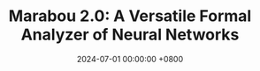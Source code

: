 ---
title:          "Marabou 2.0: A Versatile Formal Analyzer of Neural Networks"
selected:       false
date:           2024-07-01 00:00:00 +0800
pub:            "Proc. 36th Int. Conf. on Computer Aided Verification (CAV),"
pub_date:       "July 2024"
authors:
- H. Wu
- <b>O. Isac</b>
- A. Zeljić
- T. Tagomori
- M. Daggitt
- W. Kokke
- I. Refaeli
- G. Amir
- K. Julian
- S. Bassan
- P. Huang
- O. Lahav
- M. Wu
- M. Zhang
- E. Komendantskaya
- G. Katz
- C. Barrett
links:
  PDF: https://www.katz-lab.com/_files/ugd/e8497d_1c8144c2a105449880bbf3123956e79f.pdf
---